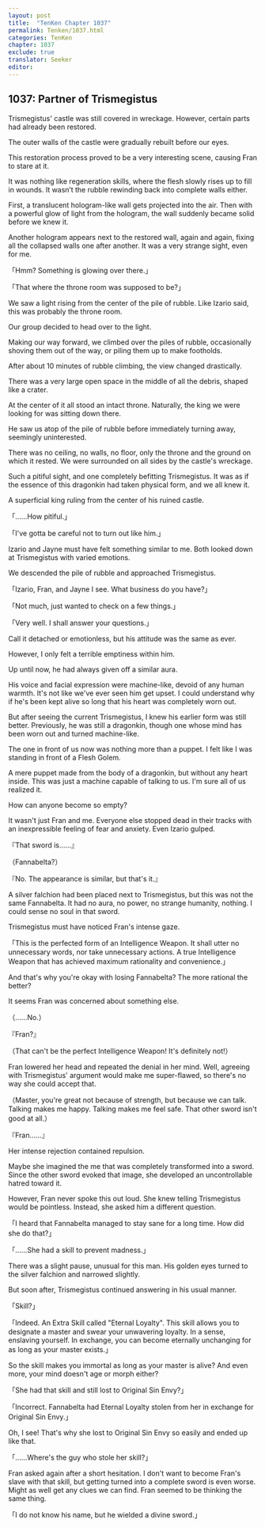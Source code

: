 ```yaml
---
layout: post
title:  "TenKen Chapter 1037"
permalink: Tenken/1037.html
categories: TenKen
chapter: 1037
exclude: true
translator: Seeker
editor: 
---
```

<h2>1037: Partner of Trismegistus</h2>

 Trismegistus' castle was still covered in wreckage. However, certain parts had already been restored. 

 The outer walls of the castle were gradually rebuilt before our eyes.

 This restoration process proved to be a very interesting scene, causing Fran to stare at it.

 It was nothing like regeneration skills, where the flesh slowly rises up to fill in wounds. It wasn’t the rubble rewinding back into complete walls either.

 First, a translucent hologram-like wall gets projected into the air. Then with a powerful glow of light from the hologram, the wall suddenly became solid before we knew it.

 Another hologram appears next to the restored wall, again and again, fixing all the collapsed walls one after another. It was a very strange sight, even for me.

「Hmm? Something is glowing over there.」

「That where the throne room was supposed to be?」

 We saw a light rising from the center of the pile of rubble. Like Izario said, this was probably the throne room.

 Our group decided to head over to the light.

 Making our way forward, we climbed over the piles of rubble, occasionally shoving them out of the way, or piling them up to make footholds.

 After about 10 minutes of rubble climbing, the view changed drastically.

 There was a very large open space in the middle of all the debris, shaped like a crater.

 At the center of it all stood an intact throne. Naturally, the king we were looking for was sitting down there.

 He saw us atop of the pile of rubble before immediately turning away, seemingly uninterested.

 There was no ceiling, no walls, no floor, only the throne and the ground on which it rested. We were surrounded on all sides by the castle's wreckage.

 Such a pitiful sight, and one completely befitting Trismegistus. It was as if the essence of this dragonkin had taken physical form, and we all knew it.

 A superficial king ruling from the center of his ruined castle.

「……How pitiful.」

「I've gotta be careful not to turn out like him.」

 Izario and Jayne must have felt something similar to me. Both looked down at Trismegistus with varied emotions.

 We descended the pile of rubble and approached Trismegistus.

「Izario, Fran, and Jayne I see. What business do you have?」

「Not much, just wanted to check on a few things.」

「Very well. I shall answer your questions.」

 Call it detached or emotionless, but his attitude was the same as ever.

 However, I only felt a terrible emptiness within him.

 Up until now, he had always given off a similar aura.

 His voice and facial expression were machine-like, devoid of any human warmth. It's not like we've ever seen him get upset. I could understand why if he's been kept alive so long that his heart was completely worn out.

 But after seeing the current Trismegistus, I knew his earlier form was still better. Previously, he was still a dragonkin, though one whose mind has been worn out and turned machine-like.

 The one in front of us now was nothing more than a puppet. I felt like I was standing in front of a Flesh Golem.

 A mere puppet made from the body of a dragonkin, but without any heart inside. This was just a machine capable of talking to us. I'm sure all of us realized it.

 How can anyone become so empty?

 It wasn't just Fran and me. Everyone else stopped dead in their tracks with an inexpressible feeling of fear and anxiety. Even Izario gulped.

『That sword is……』

（Fannabelta?）

『No. The appearance is similar, but that's it.』

 A silver falchion had been placed next to Trismegistus, but this was not the same Fannabelta. It had no aura, no power, no strange humanity, nothing. I could sense no soul in that sword.

 Trismegistus must have noticed Fran's intense gaze.

「This is the perfected form of an Intelligence Weapon. It shall utter no unnecessary words, nor take unnecessary actions. A true Intelligence Weapon that has achieved maximum rationality and convenience.」

 And that's why you're okay with losing Fannabelta? The more rational the better?

 It seems Fran was concerned about something else.

（……No.）

『Fran?』

（That can't be the perfect Intelligence Weapon! It's definitely not!）

 Fran lowered her head and repeated the denial in her mind. Well, agreeing with Trismegistus' argument would make me super-flawed, so there's no way she could accept that.

（Master, you're great not because of strength, but because we can talk. Talking makes me happy. Talking makes me feel safe. That other sword isn't good at all.）

『Fran……』

 Her intense rejection contained repulsion.

 Maybe she imagined the me that was completely transformed into a sword. Since the other sword evoked that image, she developed an uncontrollable hatred toward it.

 However, Fran never spoke this out loud. She knew telling Trismegistus would be pointless. Instead, she asked him a different question.

「I heard that Fannabelta managed to stay sane for a long time. How did she do that?」

「……She had a skill to prevent madness.」

 There was a slight pause, unusual for this man. His golden eyes turned to the silver falchion and narrowed slightly.

 But soon after, Trismegistus continued answering in his usual manner.

「Skill?」

「Indeed. An Extra Skill called "Eternal Loyalty". This skill allows you to designate a master and swear your unwavering loyalty. In a sense, enslaving yourself. In exchange, you can become eternally unchanging for as long as your master exists.」

 So the skill makes you immortal as long as your master is alive? And even more, your mind doesn't age or morph either?

「She had that skill and still lost to Original Sin Envy?」

「Incorrect. Fannabelta had Eternal Loyalty stolen from her in exchange for Original Sin Envy.」

 Oh, I see! That's why she lost to Original Sin Envy so easily and ended up like that.

「……Where's the guy who stole her skill?」

 Fran asked again after a short hesitation. I don't want to become Fran's slave with that skill, but getting turned into a complete sword is even worse. Might as well get any clues we can find. Fran seemed to be thinking the same thing.

「I do not know his name, but he wielded a divine sword.」


